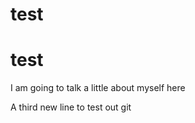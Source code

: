 test
====

test
===
I am going to talk a little about myself here

A third new line to test out git
